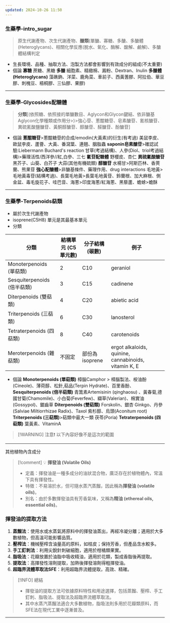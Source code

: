 ```yaml
---
updated: 2024-10-26 11:50
---
```

### 生藥學-intro_sugar
> 原生代謝產物、次生代謝產物、**醣類**(單醣、寡糖、多醣、多醣體(Heteroglycans)、相關化學反應(脫水、氧化、酶解、酸解、鹼解)、多醣體結構判定
- 生長環境、品種、抽取方法、泡製方法都會影響到有效成分的組成(不太重要)
- 個論
**寡糖**
蔗糖、黑糖
**多醣**
細胞素、精緻棉、澱粉、Dextran、Inulin
**多醣體(Heteroglycans)**
藻礁鈉、洋菜、鹿角菜、車前子、西黃蓍膠、阿拉伯、華豆膠、刺槐豆、梧桐膠、三仙膠、果膠)

---
### 生藥學-Glycosides配糖體
>  **分類**[(依照糖、依照接的單醣數目、Aglycon和Glycon鍵結、依非醣基Aglycon化學種類或作用分>)>強心苷、蔥醌糖苷、皂素醣苷、氰核醣苷、異硫氰酸鹽醣苷、黃酮醇醣苷、醇醣苷、醛醣苷、酚醣苷]
- 個論
**蔥醌糖苷**>蔥醌糖苷的合成/emodin(大黃素)的衍生(有考過)
美鼠李皮、歐鼠李皮、蘆薈、大黃、番瀉葉、連翹、胭脂蟲
**saponin皂素醣苷**>確認試驗:Liebermann Buchard's reaction
甘草(考過結構)、人參(Diol、triol考過結構)>藥理活性/西洋參//紅,白參、三七
**氰苷配糖體**
野櫻皮、杏仁
**異硫氰酸醣苷**
黑芥子、山葵、白芥子
大蒜(其他有機硫類)
**醇醣苷**
水楊甘>阿斯匹林、香莢蘭、熊果苷
**強心配醣體**>非醣基條件、藥理作用、drug interactions
毛地黃>毛地黃毒苷(結構考過)、長葉毛地黃>長葉毛地黃苷、鈴蘭根、加大麻根、側金盆、毒毛旋花子、哇巴音、海蔥>印度海蔥/紅海蔥、黑藜蘆、蟾蜍>蟾酥

---
### 生藥學-Terpenoids萜類
- 屬於次生代謝產物
- isoprene(C5H8) 單元是其最基本單元
- 分類

| 分類                      | 結構單元 (C5 單元數) | 分子結構 (碳數)   | 例子                                                   |
| ----------------------- | ------------- | ----------- | ---------------------------------------------------- |
| Monoterpenoids (單萜類)    | 2             | C10         | geraniol                                             |
| Sesquiterpenoids (倍半萜類) | 3             | C15         | cadinene                                             |
| Diterpenoids (雙萜類)      | 4             | C20         | abietic acid                                         |
| Triterpenoids (三萜類)     | 6             | C30         | lanosterol                                           |
| Tetraterpenoids (四萜類)   | 8             | C40         | carotenoids                                          |
| Meroterpenoids (雜萜類)    | 不固定           | 部份為isoprene | ergot alkaloids, quinine, cannabinoids, vitamin K, E |
- 個論
**Monoterpenoids (單萜類)**
樟腦Camphor > 樟腦製法、桉油酚(Cineole)、薄荷醇、松針,萜品(Terpin Hydrate)、百里香酚、
**Sesquiterpenoids (倍半萜類)**
青篙素Artemisinin (qinghaosu) 、黃春菊,德國甘菊(Chamomile)、小白菊(Feverfew)、纈草(Valerian)、棉實油(Gossypol)、鋸齒草
**Diterpenoids (雙萜類)**
Forskolin、銀杏 Ginkgo、丹參
(Salviae Miltiorrhizae Radix)、Taxol 紫杉醇、烏頭(Aconitum root)
**Triterpenoids (三萜類)**>萜類中最大一類
茯苓(Poria)
**Tetraterpenoids (四萜類)**
葉黃素、VitaminA

> [!WARNING] 注意❗
> 以下內容好像不是這次的範圍 
---

其他植物內含成分
> [!comment] 💡 **揮發油 (Volatile Oils)**
> - 定義：揮發油是一種多成分的油狀混合物，廣泛存在於植物體內，常溫下具有揮發性。
> - 特徵：不易溶於水，但可隨水蒸汽蒸餾，因此稱為**揮發油 (volatile oils)**。
> - 別名：由於多數揮發油具有芳香氣味，又稱為**精油 (ethereal oils, essential oils)**。  

### 揮發油的提取方法

1. **蒸餾法**：使用水或水蒸氣將原料中的揮發油蒸出，再經冷凝分離；適用於大多數植物，但高溫可能影響品質。
2. **壓榨法**：機械壓榨含油量高的原料，如桔皮；保持芳香，但產品含水較多。
3. **手工釘刺法**：利用尖銳針刺破細胞，適用於柑橘類果實。
4. **脂吸法**：花瓣放置於油脂中吸收精油，適用於花類，製成香脂後再提取。
5. **提取法**：高揮發性溶劑提取，加熱後揮發溶劑得粗揮發油。
6. **超臨界流體萃取法SFE**：利用超臨界流體提取，高效、精確。

> [!INFO] 總結
> - 揮發油的提取方法可依據原料特性和用途選擇，包括蒸餾、壓榨、手工釘刺、脂吸法、提取法及超臨界流體萃取法。
> - 其中水蒸汽蒸餾法適合大多數植物，脂吸法則多用於花瓣類原料，而SFE法在現代工業中逐漸普及。


--- 





